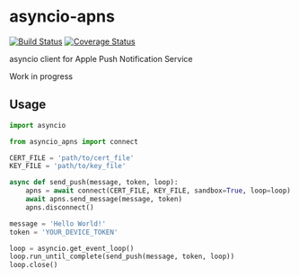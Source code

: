 # asyncio-apns

[![Build Status](https://travis-ci.org/etataurov/asyncio-apns.svg?branch=develop)](https://travis-ci.org/etataurov/asyncio-apns)
[![Coverage Status](https://coveralls.io/repos/github/etataurov/asyncio-apns/badge.svg?branch=develop)](https://coveralls.io/github/etataurov/asyncio-apns?branch=develop)

asyncio client for Apple Push Notification Service

Work in progress

## Usage

```python
import asyncio

from asyncio_apns import connect

CERT_FILE = 'path/to/cert_file'
KEY_FILE = 'path/to/key_file'

async def send_push(message, token, loop):
    apns = await connect(CERT_FILE, KEY_FILE, sandbox=True, loop=loop)
    await apns.send_message(message, token)
    apns.disconnect()

message = 'Hello World!'
token = 'YOUR_DEVICE_TOKEN'

loop = asyncio.get_event_loop()
loop.run_until_complete(send_push(message, token, loop))
loop.close()
```
